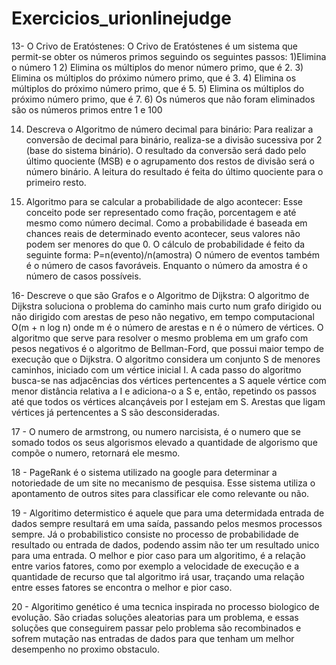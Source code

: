 # Exercicios_urionlinejudge



13- O Crivo de Eratóstenes:
O Crivo de Eratóstenes é um sistema que permit-se obter os números primos seguindo os seguintes passos: 
1)Elimina o número 1
2) Elimina os múltiplos do menor número primo, que é 2.
3) Elimina os múltiplos do próximo número primo, que é 3.
4) Elimina os múltiplos do próximo número primo, que é 5.
5) Elimina os múltiplos do próximo número primo, que é 7.
6) Os números que não foram eliminados são os números primos entre 1 e 100

14) Descreva o Algoritmo de número decimal para binário:
Para realizar a conversão de decimal para binário, realiza-se a divisão sucessiva por 2 (base do sistema binário).
O resultado da conversão será dado pelo último quociente (MSB) e o agrupamento dos restos de divisão será o número binário.
A leitura do resultado é feita do último quociente para o primeiro resto.

15) Algoritmo para se calcular a probabilidade de algo acontecer:
Esse conceito pode ser representado como fração, porcentagem e até mesmo como número decimal.
Como a probabilidade é baseada em chances reais de determinado evento acontecer, seus valores não podem ser menores do que 0.
O cálculo de probabilidade é feito da seguinte forma:
P=n(evento)/n(amostra)
O número de eventos também é o número de casos favoráveis. Enquanto o número da amostra é o número de casos possíveis.

16- Descreve o que são Grafos e o Algoritmo de Dijkstra:
O algoritmo de Dijkstra soluciona o problema do caminho mais curto num grafo dirigido ou não dirigido com arestas de peso não negativo, em tempo computacional O(m + n log n) onde m é o número de arestas e n é o número de vértices. O algoritmo que serve para resolver o mesmo problema em um grafo com pesos negativos é o algoritmo de Bellman-Ford, que possui maior tempo de execução que o Dijkstra. O algoritmo considera um conjunto S de menores caminhos, iniciado com um vértice inicial I. A cada passo do algoritmo busca-se nas adjacências dos vértices pertencentes a S aquele vértice com menor distância relativa a I e adiciona-o a S e, então, repetindo os passos até que todos os vértices alcançáveis por I estejam em S. Arestas que ligam vértices já pertencentes a S são desconsideradas.

17 - O numero de armstrong, ou numero narcisista, é o numero que se somado todos os seus algorismos elevado a quantidade de algorismo que compõe o numero, retornará ele mesmo.

18 - PageRank é o sistema utilizado na google para determinar a notoriedade de um site no mecanismo de pesquisa. Esse sistema utiliza o apontamento de outros sites para classificar ele como relevante ou não.

19 - Algoritimo determistico é aquele que para uma determidada entrada de dados sempre resultará em uma saída, passando pelos mesmos processos sempre. Já o probabilistico consiste no processo de probabilidade de resultado ou entrada de dados, podendo assim não ter um resultado unico para uma entrada. O melhor e pior caso para um algoritimo, é a relação entre varios fatores, como por exemplo a velocidade de execução e a quantidade de recurso que tal algoritmo irá usar, traçando uma relação entre esses fatores se encontra o melhor e pior caso.

20 - Algoritimo genético é uma tecnica inspirada no processo biologico de evolução. São criadas soluções aleatorias para um problema, e essas soluções que conseguirem passar pelo problema são recombinados e sofrem mutação nas entradas de dados para que tenham um melhor desempenho no proximo obstaculo.
